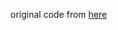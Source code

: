 original code from [here](https://github.com/jeromeetienne/jquery-qrcode/blob/master/examples%2Fdemo.html)